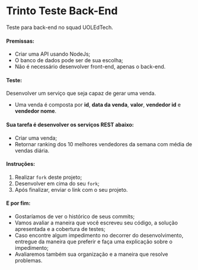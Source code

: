 # Trinto Teste Back-End
Teste para back-end no squad UOLEdTech.

#### Premissas:
- Criar uma API usando NodeJs;
- O banco de dados pode ser de sua escolha;
- Não é necessário desenvolver front-end, apenas o back-end.

#### Teste:
Desenvolver um serviço que seja capaz de gerar uma venda.
- Uma venda é composta por **id**, **data da venda**, **valor**, **vendedor id** e **vendedor nome**.

#### Sua tarefa é desenvolver os serviços REST abaixo:
- Criar uma venda;
- Retornar ranking dos 10 melhores vendedores da semana com média de vendas diária.

#### Instruções:
1. Realizar `fork` deste projeto;
2. Desenvolver em cima do seu `fork`;
4. Após finalizar, enviar o link com o seu projeto.

#### E por fim:
- Gostaríamos de ver o histórico de seus commits;
- Vamos avaliar a maneira que você escreveu seu código, a solução apresentada e a cobertura de testes;
- Caso encontre algum impedimento no decorrer do desenvolvimento, entregue da maneira que preferir e faça uma explicação sobre o impedimento;
- Avaliaremos também sua organização e a maneira que resolve problemas.
